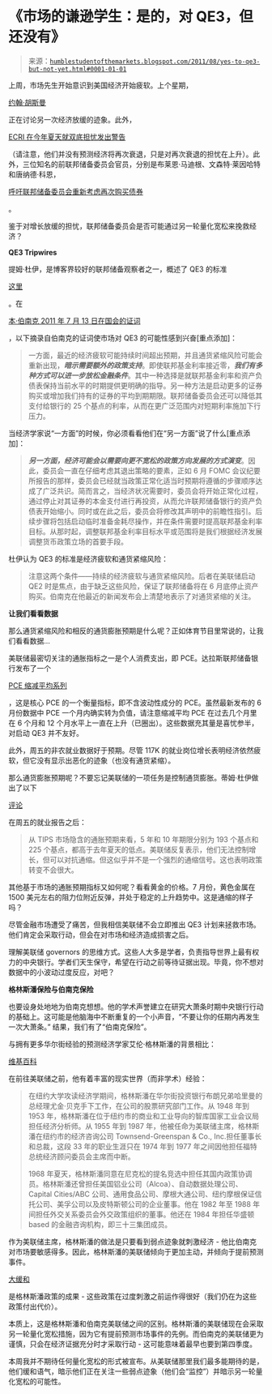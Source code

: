 <!--yml

分类：未分类

日期：2024-05-18 04:17:46

-->

# 《市场的谦逊学生：是的，对 QE3，但还没有》

> 来源：[`humblestudentofthemarkets.blogspot.com/2011/08/yes-to-qe3-but-not-yet.html#0001-01-01`](https://humblestudentofthemarkets.blogspot.com/2011/08/yes-to-qe3-but-not-yet.html#0001-01-01)

上周，市场先生开始意识到美国经济开始疲软。上个星期，

[约翰·胡斯曼](http://www.hussman.net/wmc/wmc110801.htm)

正在讨论另一次经济放缓的迹象。此外，

[ECRI 在今年夏天就双底担忧发出警告](http://www.nakedcapitalism.com/2011/07/ecri-expects-double-dip-scare.html)

（请注意，他们并没有预测经济将再次衰退，只是对再次衰退的担忧在上升）。此外，三位知名的前联邦储备委员会官员，分别是布莱恩·马迪根、文森特·莱因哈特和唐纳德·科恩，

[呼吁联邦储备委员会重新考虑再次购买债券](http://online.wsj.com/article/SB10001424053111903885604576486592107894746.html)

。

鉴于对增长放缓的担忧，联邦储备委员会是否可能通过另一轮量化宽松来挽救经济？

**QE3 Tripwires**

提姆·杜伊，是博客界较好的联邦储备观察者之一，概述了 QE3 的标准

[这里](http://economistsview.typepad.com/timduy/2011/07/a-nod-to-qe3.html)

。在

[本·伯南克 2011 年 7 月 13 日在国会的证词](http://www.federalreserve.gov/newsevents/testimony/bernanke20110713a.htm)

，以下摘录自伯南克的证词使市场对 QE3 的可能性感到兴奋[重点添加]：

> 一方面，最近的经济疲软可能持续时间超出预期，并且通货紧缩风险可能会重新出现，***暗示需要额外的政策支持***。即使联邦基金利率接近零，***我们有多种方式可以进一步放松金融条件***。其中一种选择是就联邦基金利率和资产负债表保持当前水平的时期提供更明确的指导。另一种方法是启动更多的证券购买或增加我们持有的证券的平均到期期限。联邦储备委员会还可以降低其支付给银行的 25 个基点的利率，从而在更广泛范围内对短期利率施加下行压力。

当经济学家说“一方面”的时候，你必须看看他们在“另一方面”说了什么[重点添加]：

> ***另一方面，经济可能会以需要向更不宽松的政策方向发展的方式演变***。因此，委员会一直在仔细考虑其退出策略的要素，正如 6 月 FOMC 会议纪要所报告的那样，委员会已经就当政策正常化适当时预期将遵循的步骤顺序达成了广泛共识。简而言之，当经济状况需要时，委员会将开始正常化过程，通过停止对其证券的本金支付进行再投资，从而允许联邦储备银行的资产负债表开始缩小。同时或在此之后，委员会将修改其声明中的前瞻性指引。后续步骤将包括启动临时准备金耗尽操作，并在条件需要时提高联邦基金利率目标。从那时起，调整联邦基金利率目标水平或范围将是我们根据经济发展调整货币政策立场的首要手段。

杜伊认为 QE3 的标准是经济疲软和通货紧缩风险：

> 注意这两个条件——持续的经济疲软与通货紧缩风险。后者在美联储启动 QE2 时是焦点，由于缺乏这些风险，保证了联邦储备将在 6 月底停止资产购买。伯南克在他最近的新闻发布会上清楚地表示了对通货紧缩的关注。

**让我们看看数据**

那么通货紧缩风险和相反的通货膨胀预期是什么呢？正如体育节目里常说的，让我们看看数据...

美联储最密切关注的通胀指标之一是个人消费支出，即 PCE。达拉斯联邦储备银行发布了一个

[PCE 缩减平均系列](http://www.dallasfed.org/data/pce/index.html)

，这是核心 PCE 的一个衡量指标，即不含波动性成分的 PCE。虽然最新发布的 6 月份数据中 PCE 一个月内确实转为负值，请注意缩减平均 PCE 在过去几个月里在 6 个月和 12 个月水平上一直在上升（已圈出）。这些数据充其量是喜忧参半，对启动 QE3 并不友好。

此外，周五的非农就业数据好于预期。尽管 117K 的就业岗位增长表明经济依然疲软，但它没有显示出恶化的迹象（也没有通货紧缩）。

那么通货膨胀预期呢？不要忘记美联储的一项任务是控制通货膨胀。蒂姆·杜伊做出了以下

[评论](http://economistsview.typepad.com/timduy/2011/08/jobs-report-and-the-fed.html)

在周五的就业报告之后：

> 从 TIPS 市场隐含的通胀预期来看，5 年和 10 年期限分别为 193 个基点和 225 个基点，都高于去年夏天的低点。美联储反复表示，他们无法控制增长，但可以对抗通缩。但这似乎并不是一个强烈的通缩信号。这也表明政策转变不会很大。

其他基于市场的通胀预期指标又如何呢？看看黄金的价格。7 月份，黄色金属在 1500 美元左右的阻力位附近反弹，并处于稳定的上升趋势中。这是通缩的样子吗？

尽管金融市场遭受了痛苦，但我相信美联储不会立即推出 QE3 计划来拯救市场。他们肯定会采取行动，但会在对市场和经济造成损害之后。

理解美联储 governors 的思维方式。这些人大多是学者，负责指导世界上最有权力的中央银行。学者们天生保守，希望在行动之前等待证据出现。毕竟，你不想对数据中的小波动过度反应，对吧？

**格林斯潘保险与伯南克保险**

也要设身处地地为伯南克想想。他的学术声誉建立在研究大萧条时期中央银行行动的基础上。这可能是他脑海中不断重复的一个小声音，“不要让你的任期内再发生一次大萧条。” 结果，我们有了“伯南克保险”。

与拥有更多华尔街经验的预测经济学家艾伦·格林斯潘的背景相比：

[维基百科](http://en.wikipedia.org/wiki/Alan_Greenspan)

在前往美联储之前，他有着丰富的现实世界（而非学术）经验：

> 在纽约大学攻读经济学期间，格林斯潘在华尔街投资银行布朗兄弟哈里曼的总经理尤金·贝克手下工作，在公司的股票研究部门工作。从 1948 年到 1953 年，格林斯潘在位于纽约市的商业和工业导向的智库国家工业会议局担任经济分析师。从 1955 年到 1987 年，他被任命为美联储主席，格林斯潘在纽约市的经济咨询公司 Townsend-Greenspan & Co., Inc.担任董事长和总裁，这段 33 年的职业生涯只在 1974 年到 1977 年之间因他担任福特总统经济顾问委员会主席而中断。
> 
> 1968 年夏天，格林斯潘同意在尼克松的提名竞选中担任其国内政策协调员。格林斯潘还曾担任美国铝业公司（Alcoa）、自动数据处理公司、 Capital Cities/ABC 公司、通用食品公司、摩根大通公司、纽约摩根保证信托公司、美孚公司以及皮特斯顿公司的企业董事。他在 1982 年至 1988 年间担任外交关系委员会外交政策组织的董事。他还在 1984 年担任华盛顿 based 的金融咨询机构，即三十三集团成员。

作为美联储主席，格林斯潘的做法是只要看到弱点迹象就刺激经济 - 他比伯南克对市场要敏感得多。因此，格林斯潘的美联储倾向于更加主动，并倾向于提前预测事件。

[大缓和](http://en.wikipedia.org/wiki/Great_Moderation)

是格林斯潘政策的成果 - 这些政策在过度刺激之前运作得很好（我们仍在为这些政策付出代价）。

本质上，这是格林斯潘和伯南克美联储之间的区别。格林斯潘的美联储现在会采取另一轮量化宽松措施，因为它有提前预测市场事件的先例。而伯南克的美联储更为谨慎，只会在经济证据充分时才采取行动 - 这可能意味着最早也要到第四季度。

本周我并不期待任何量化宽松的形式被宣布。从美联储那里我们最多能期待的是，他们缓和语气，暗示他们正在关注一些弱点迹象（他们会“监控”）并暗示另一轮量化宽松的可能性。
